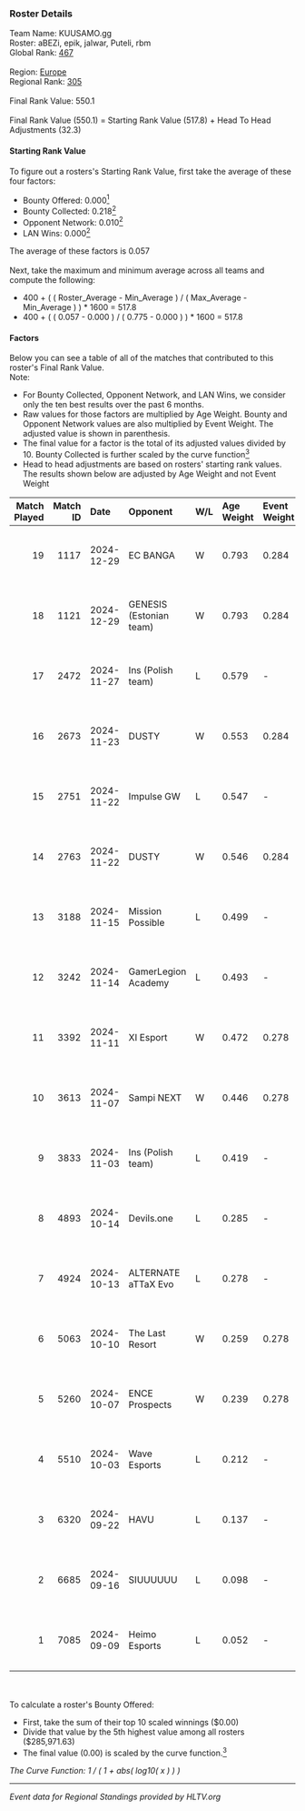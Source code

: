 ### Roster Details<br />
Team Name: KUUSAMO.gg<br />
Roster: aBEZi, epik, jalwar, Puteli, rbm<br />
Global Rank: [467](../../standings_global_2025_02_28.md)<br />
<br />
Region: [Europe]( ../../standings_europe_2025_02_28.md)<br />
Regional Rank: [305]( ../../standings_europe_2025_02_28.md)<br />
<br />
Final Rank Value:  550.1<br />
<br />
Final Rank Value (550.1) = Starting Rank Value (517.8) + Head To Head Adjustments (32.3)<br />

#### Starting Rank Value<br />
To figure out a rosters's Starting Rank Value, first take the average of these four factors:<br />
- Bounty Offered: 0.000[<sup>1</sup>](#table2)
- Bounty Collected: 0.218[<sup>2</sup>](#table1)
- Opponent Network: 0.010[<sup>2</sup>](#table1)
- LAN Wins: 0.000[<sup>2</sup>](#table1)

The average of these factors is 0.057<br />
<br />
Next, take the maximum and minimum average across all teams and compute the following:<br />
- 400 + ( ( Roster_Average - Min_Average ) / ( Max_Average - Min_Average ) ) * 1600 = 517.8
- 400 + ( ( 0.057 - 0.000 ) / ( 0.775 - 0.000 ) ) * 1600 = 517.8


#### Factors<br />
Below you can see a table of all of the matches that contributed to this roster's Final Rank Value.<br />
Note:<br />

- For Bounty Collected, Opponent Network, and LAN Wins, we consider only the ten best results over the past 6 months.
- Raw values for those factors are multiplied by Age Weight. Bounty and Opponent Network values are also multiplied by Event Weight. The adjusted value is shown in parenthesis.
- The final value for a factor is the total of its adjusted values divided by 10. Bounty Collected is further scaled by the curve function[<sup>3</sup>](#curveFunction)
- Head to head adjustments are based on rosters' starting rank values. The results shown below are adjusted by Age Weight and not Event Weight
<span id="table1"></span><br />


| Match Played | Match ID | Date       | Opponent                | W/L | Age Weight | Event Weight | Bounty Collected | Opponent Network | LAN Wins  | H2H Adj. | Roster                           |
| -: | -: | :- | :- | :- | :- | :- | :- | :- | :- | -: | :- |
|           19 |     1117 | 2024-12-29 | EC BANGA                | W   | 0.793      | 0.284        | 0.001 (0.000)    | 0.105 (0.024)    | 0 (0.000) |    11.46 | aBEZi, epik, jalwar, Puteli, rbm |
|           18 |     1121 | 2024-12-29 | GENESIS (Estonian team) | W   | 0.793      | 0.284        | 0.000 (0.000)    | 0.118 (0.027)    | 0 (0.000) |    11.27 | aBEZi, epik, jalwar, Puteli, rbm |
|           17 |     2472 | 2024-11-27 | Ins (Polish team)       | L   | 0.579      | -            | -                | -                | -         |    -4.83 | aBEZi, epik, jalwar, Puteli, rbm |
|           16 |     2673 | 2024-11-23 | DUSTY                   | W   | 0.553      | 0.284        | 0.008 (0.001)    | 0.077 (0.012)    | 0 (0.000) |    11.91 | aBEZi, epik, jalwar, Puteli, rbm |
|           15 |     2751 | 2024-11-22 | Impulse GW              | L   | 0.547      | -            | -                | -                | -         |    -3.66 | aBEZi, epik, jalwar, Puteli, rbm |
|           14 |     2763 | 2024-11-22 | DUSTY                   | W   | 0.546      | 0.284        | 0.008 (0.001)    | 0.077 (0.012)    | 0 (0.000) |    12.18 | aBEZi, epik, jalwar, Puteli, rbm |
|           13 |     3188 | 2024-11-15 | Mission Possible        | L   | 0.499      | -            | -                | -                | -         |    -6.91 | aBEZi, epik, jalwar, Puteli, rbm |
|           12 |     3242 | 2024-11-14 | GamerLegion Academy     | L   | 0.493      | -            | -                | -                | -         |    -6.33 | aBEZi, epik, jalwar, Puteli, rbm |
|           11 |     3392 | 2024-11-11 | XI Esport               | W   | 0.472      | 0.278        | 0.000 (0.000)    | 0.138 (0.018)    | 0 (0.000) |     7.65 | aBEZi, epik, jalwar, Puteli, rbm |
|           10 |     3613 | 2024-11-07 | Sampi NEXT              | W   | 0.446      | 0.278        | 0.000 (0.000)    | 0.027 (0.003)    | 0 (0.000) |     6.72 | aBEZi, epik, jalwar, Puteli, rbm |
|            9 |     3833 | 2024-11-03 | Ins (Polish team)       | L   | 0.419      | -            | -                | -                | -         |    -3.67 | aBEZi, epik, jalwar, Puteli, rbm |
|            8 |     4893 | 2024-10-14 | Devils.one              | L   | 0.285      | -            | -                | -                | -         |    -2.58 | aBEZi, epik, jalwar, Puteli, rbm |
|            7 |     4924 | 2024-10-13 | ALTERNATE aTTaX Evo     | L   | 0.278      | -            | -                | -                | -         |    -3.07 | aBEZi, epik, jalwar, Puteli, rbm |
|            6 |     5063 | 2024-10-10 | The Last Resort         | W   | 0.259      | 0.278        | 0.000 (0.000)    | 0.047 (0.003)    | 0 (0.000) |     5.45 | aBEZi, epik, jalwar, Puteli, rbm |
|            5 |     5260 | 2024-10-07 | ENCE Prospects          | W   | 0.239      | 0.278        | 0.000 (0.000)    | 0.000 (0.000)    | 0 (0.000) |     2.60 | aBEZi, epik, jalwar, Puteli, rbm |
|            4 |     5510 | 2024-10-03 | Wave Esports            | L   | 0.212      | -            | -                | -                | -         |    -2.21 | aBEZi, epik, jalwar, Puteli, rbm |
|            3 |     6320 | 2024-09-22 | HAVU                    | L   | 0.137      | -            | -                | -                | -         |    -1.29 | aBEZi, epik, jalwar, Puteli, rbm |
|            2 |     6685 | 2024-09-16 | SIUUUUUU                | L   | 0.098      | -            | -                | -                | -         |    -2.04 | aBEZi, epik, jalwar, Puteli, rbm |
|            1 |     7085 | 2024-09-09 | Heimo Esports           | L   | 0.052      | -            | -                | -                | -         |    -0.33 | aBEZi, epik, jalwar, Puteli, rbm |

<br />
<span id="table2"></span><br />
To calculate a roster's Bounty Offered:<br />

- First, take the sum of their top 10 scaled winnings ($0.00)
- Divide that value by the 5th highest value among all rosters ($285,971.63)
- The final value (0.00) is scaled by the curve function.[<sup>3</sup>](#curveFunction)

<span id="curveFunction"></span>_The Curve Function: 1 / ( 1 + abs( log10( x ) ) )_<br />

---
_Event data for Regional Standings provided by HLTV.org_<br />
